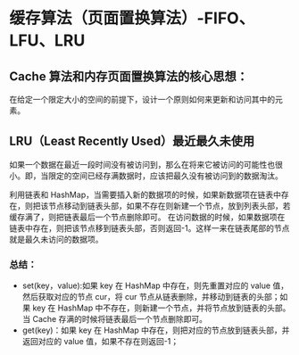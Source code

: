 # 缓存算法（页面置换算法）-FIFO、LFU、LRU
## Cache 算法和内存页面置换算法的核心思想：
在给定一个限定大小的空间的前提下，设计一个原则如何来更新和访问其中的元素。

## LRU（Least Recently Used）最近最久未使用
如果一个数据在最近一段时间没有被访问到，那么在将来它被访问的可能性也很小。即，当限定的空间已经存满数据时，应该把最久没有被访问到的数据淘汰。

利用链表和 HashMap，当需要插入新的数据项的时候，如果新数据项在链表中存在，则把该节点移动到链表头部，如果不存在则新建一个节点，放到列表头部，若缓存满了，则把链表最后一个节点删除即可。
在访问数据的时候，如果数据项在链表中存在，则把该节点移到链表头部，否则返回-1。这样一来在链表尾部的节点就是最久未访问的数据项。

### 总结：
- set(key，value):如果 key 在 HashMap 中存在，则先重置对应的 value 值，然后获取对应的节点 cur，将 cur 节点从链表删除，并移动到链表的头部；如果 key 在 HashMap 中不存在，则新建一个节点，并将节点放到链表的头部。当 Cache 存满的时候将链表最后一个节点删除即可。
- get(key)：如果 key 在 HashMap 中存在，则把对应的节点放到链表头部，并返回对应的 value 值，如果不存在则返回-1；



